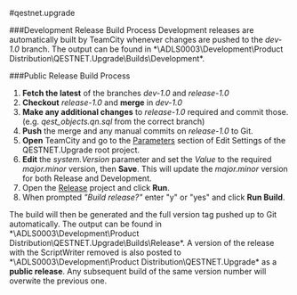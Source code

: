 #qestnet.upgrade

###Development Release Build Process
Development releases are automatically built by TeamCity whenever changes are pushed to the *dev-1.0* branch.  The output can be found in *\\ADLS0003\Development\Product Distribution\QESTNET.Upgrade\Builds\Development\*.

###Public Release Build Process
1. **Fetch the latest** of the branches *dev-1.0* and *release-1.0*
2. **Checkout** *release-1.0* and **merge** in *dev-1.0*
3. **Make any additional changes** to *release-1.0* required and commit those.  (e.g. *qest_objects.qn.sql* from the correct branch)
4. **Push** the merge and any manual commits on *release-1.0* to Git.
5. **Open** TeamCity and go to the [Parameters](http://adlv0024:58590/admin/editProject.html?projectId=QestnetUpgrade&tab=projectParams) section of Edit Settings of the QESTNET.Upgrade root project.
6. **Edit** the *system.Version* parameter and set the *Value* to the required *major.minor* version, then **Save**.  This will update the *major.minor* version for both Release and Development.
7. Open the [Release](http://adlv0024:58590/viewType.html?buildTypeId=QestnetUpgrade_Release) project and click **Run**.
8. When prompted *"Build release?"* enter "y" or "yes" and click **Run Build**.

The build will then be generated and the full version tag pushed up to Git automatically. The output can be found in *\\ADLS0003\Development\Product Distribution\QESTNET.Upgrade\Builds\Release\*.
A version of the release with the ScriptWriter removed is also posted to *\\ADLS0003\Development\Product Distribution\QESTNET.Upgrade\* as a **public release**.  Any subsequent build of the same version number will overwite the previous one.